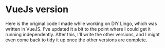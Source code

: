 # VueJs version

Here is the original code I made while working on DIY Lingo, which was written in VueJS. I've updated it a bit to the point where I could get it running independently. After this, I'll write the other versions, and I might even come back to tidy it up once the other versions are complete. 